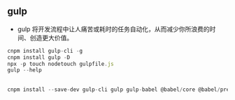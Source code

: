 ## gulp
- gulp 将开发流程中让人痛苦或耗时的任务自动化，从而减少你所浪费的时间、创造更大价值。

```js
cnpm install gulp-cli -g
cnpm install gulp -D
npx -p touch nodetouch gulpfile.js
gulp --help
```

## 

```js
cnpm install --save-dev gulp-cli gulp gulp-babel @babel/core @babel/preset-env

```